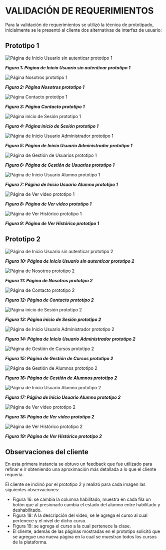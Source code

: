 # VALIDACIÓN DE REQUERIMIENTOS
Para la validación de requerimientos se utilizó la técnica de prototipado, inicialmente se le presentó al cliente dos alternativas de interfaz de usuario:
## Prototipo 1
![Página de Inicio Usuario sin autenticar prototipo 1](/recursos/prot01.png "Página de Inicio Usuario sin autenticar prototipo 1")

___Figura 1: Página de Inicio Usuario sin autenticar prototipo 1___

![Página Nosotros prototipo 1](/recursos/prot02.png "Página Nosotros prototipo 1")

___Figura 2: Página Nosotros prototipo 1___

![Página Contacto prototipo 1](/recursos/prot03.png "Página Contacto prototipo 1")

___Figura 3: Página Contacto prototipo 1___

![Página inicio de Sesión prototipo 1](/recursos/prot04.png "Página inicio de Sesión prototipo 1")

___Figura 4: Página inicio de Sesión prototipo 1___

![Página de Inicio Usuario Administrador prototipo 1](/recursos/prot05.png "Página de Inicio Usuario Administrador prototipo 1")

___Figura 5: Página de Inicio Usuario Administrador prototipo 1___

![Página de Gestión de Usuarios prototipo 1](/recursos/prot06.png "Página de Gestión de Usuarios prototipo 1")

___Figura 6: Página de Gestión de Usuarios prototipo 1___

![Página de Inicio Usuario Alumno prototipo 1](/recursos/prot07.png "Página de Inicio Usuario Alumno prototipo 1")

___Figura 7: Página de Inicio Usuario Alumno prototipo 1___

![Página de Ver video prototipo 1](/recursos/prot08.png "Página de Ver video prototipo 1")

___Figura 8: Página de Ver video prototipo 1___

![Página de Ver Histórico prototipo 1](/recursos/prot09.png "Página de Ver Histórico prototipo 1")

___Figura 9: Página de Ver Histórico prototipo 1___

## Prototipo 2

![Página de Inicio Usuario sin autenticar prototipo 2](/recursos/prot10.png "Página de Inicio Usuario sin autenticar prototipo 2")

___Figura 10: Página de Inicio Usuario sin autenticar prototipo 2___

![Página de Nosotros prototipo 2](/recursos/prot11.png "Página de Nosotros prototipo 2")

___Figura 11: Página de Nosotros prototipo 2___

![Página de Contacto prototipo 2](/recursos/prot12.png "Página de Contacto prototipo 2")

___Figura 12: Página de Contacto prototipo 2___

![Página inicio de Sesión prototipo 2](/recursos/prot13.png "Página inicio de Sesión prototipo 2")

___Figura 13: Página inicio de Sesión prototipo 2___

![Página de Inicio Usuario Administrador prototipo 2](/recursos/prot14.png "Página de Inicio Usuario Administrador prototipo 2")

___Figura 14: Página de Inicio Usuario Administrador prototipo 2___

![Página de Gestión de Cursos prototipo 2](/recursos/prot15.png "Página de Gestión de Cursos prototipo 2")

___Figura 15: Página de Gestión de Cursos prototipo 2___

![Página de Gestión de Alumnos prototipo 2](/recursos/prot16.png "Página de Gestión de Alumnos prototipo 2")

___Figura 16: Página de Gestión de Alumnos prototipo 2___

![Página de Inicio Usuario Alumno prototipo 2](/recursos/prot17.png "Página de Inicio Usuario Alumno prototipo 2")

___Figura 17: Página de Inicio Usuario Alumno prototipo 2___

![Página de Ver video prototipo 2](/recursos/prot18.png "Página de Ver video prototipo 2")

___Figura 18: Página de Ver video prototipo 2___

![Página de Ver Histórico prototipo 2](/recursos/prot19.png "Página de Ver Histórico prototipo 2")

___Figura 19: Página de Ver Histórico prototipo 2___

## Observaciones del cliente
En esta primera instancia se obtuvo un feedback que fue utilizado para refinar e ir obteniendo una aproximación más detallada a lo que el cliente requería.

El cliente se inclinó por el prototipo 2 y realizó para cada imagen las siguientes observaciones:

- Figura 16: se cambia la columna habilitado, muestra en cada fila un botón que al presionarlo cambia el estado del alumno entre habilitado y deshabilitado.
- Figura 18: A la descripción del video, se le agrega el curso al cual pertenece y el nivel de dicho curso.
- Figura 19: se agrega el curso a la cual pertenece la clase.
- El cliente, además de las páginas mostradas en el prototipo solicitó que se agregue una nueva página en la cual se muestran todos los cursos de la plataforma.
